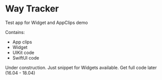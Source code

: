 # Way Tracker
Test app for Widget and AppClips demo

Contains:
- App clips
- Widget
- UIKit code
- SwiftUI code

Under construction. Just snippet for Widgets available.
Get full code later (16.04 - 18.04)
